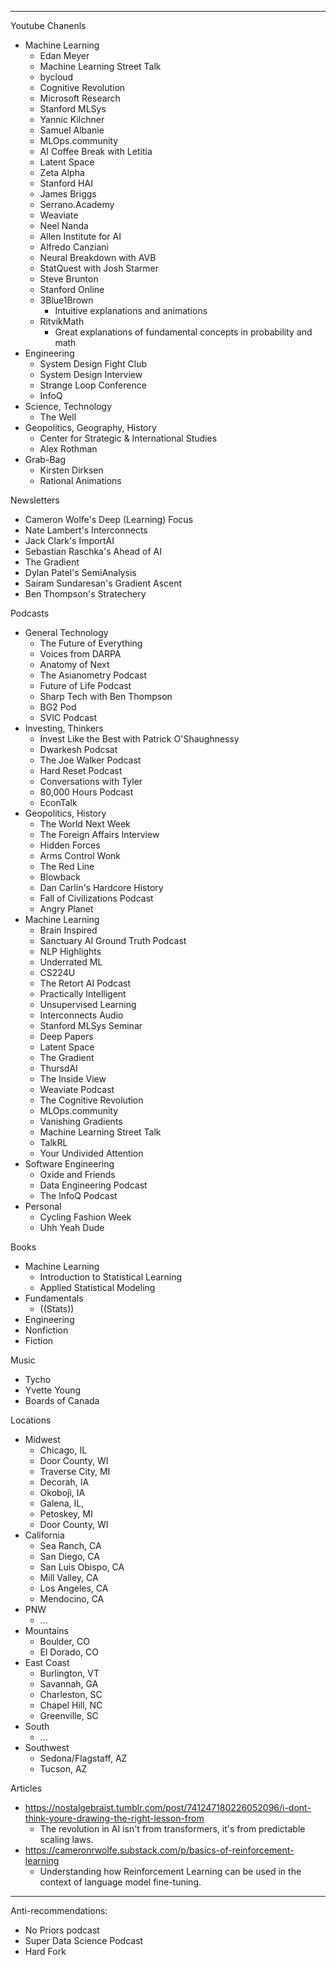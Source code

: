 ****
Youtube Chanenls
- Machine Learning
	- Edan Meyer
	- Machine Learning Street Talk
	- bycloud
	- Cognitive Revolution
	- Microsoft Research
	- Stanford MLSys
	- Yannic Kilchner
	- Samuel Albanie
	- MLOps.community
	- AI Coffee Break with Letitia
	- Latent Space
	- Zeta Alpha
	- Stanford HAI
	- James Briggs
	- Serrano.Academy
	- Weaviate
	- Neel Nanda
	- Allen Institute for AI
	- Alfredo Canziani
	- Neural Breakdown with AVB
	- StatQuest with Josh Starmer
	- Steve Brunton
	- Stanford Online
	- 3Blue1Brown
		- Intuitive explanations and animations
	- RitvikMath
		- Great explanations of fundamental concepts in probability and math
- Engineering
	- System Design Fight Club
	- System Design Interview
	- Strange Loop Conference
	- InfoQ
- Science, Technology
	- The Well
- Geopolitics, Geography, History
	- Center for Strategic & International Studies
	- Alex Rothman
- Grab-Bag
	- Kirsten Dirksen
	- Rational Animations

Newsletters
- Cameron Wolfe's Deep (Learning) Focus
- Nate Lambert's Interconnects
- Jack Clark's ImportAI
- Sebastian Raschka's Ahead of AI
- The Gradient
- Dylan Patel's SemiAnalysis
- Sairam Sundaresan's Gradient Ascent
- Ben Thompson's Stratechery 

Podcasts
- General Technology
	- The Future of Everything
	- Voices from DARPA
	- Anatomy of Next
	- The Asianometry Podcast
	- Future of Life Podcast
	- Sharp Tech with Ben Thompson
	- BG2 Pod
	- SVIC Podcast
- Investing, Thinkers
	- Invest Like the Best with Patrick O'Shaughnessy
	- Dwarkesh Podcsat
	- The Joe Walker Podcast
	- Hard Reset Podcast
	- Conversations with Tyler
	- 80,000 Hours Podcast
	- EconTalk
- Geopolitics, History
	-  The World Next Week
	- The Foreign Affairs Interview
	- Hidden Forces
	- Arms Control Wonk
	- The Red Line
	- Blowback
	- Dan Carlin's Hardcore History
	- Fall of Civilizations Podcast
	- Angry Planet
- Machine Learning
	- Brain Inspired
	- Sanctuary AI Ground Truth Podcast
	- NLP Highlights
	- Underrated ML
	- CS224U
	- The Retort AI Podcast
	- Practically Intelligent
	- Unsupervised Learning
	- Interconnects Audio
	- Stanford MLSys Seminar
	- Deep Papers
	- Latent Space
	- The Gradient
	- ThursdAI
	- The Inside View
	- Weaviate Podcast
	- The Cognitive Revolution
	- MLOps.community
	- Vanishing Gradients
	- Machine Learning Street Talk
	- TalkRL
	- Your Undivided Attention
- Software Engineering
	- Oxide and Friends
	- Data Engineering Podcast
	- The InfoQ Podcast
- Personal
	- Cycling Fashion Week
	- Uhh Yeah Dude


Books
- Machine Learning
	- Introduction to Statistical Learning
	- Applied Statistical Modeling
- Fundamentals
	- ((Stats))
- Engineering
- Nonfiction
- Fiction


Music
- Tycho
- Yvette Young
- Boards of Canada

Locations
- Midwest
	- Chicago, IL
	- Door County, WI
	- Traverse City, MI
	- Decorah, IA
	- Okoboji, IA
	- Galena, IL,
	- Petoskey, MI
	- Door County, WI
- California
	- Sea Ranch, CA
	- San Diego, CA
	- San Luis Obispo, CA
	- Mill Valley, CA
	- Los Angeles, CA
	- Mendocino, CA
- PNW
	- ...
- Mountains
	- Boulder, CO
	- El Dorado, CO
- East Coast
	- Burlington, VT
	- Savannah, GA
	- Charleston, SC
	- Chapel Hill, NC
	- Greenville, SC
- South
	- ...
- Southwest
	- Sedona/Flagstaff, AZ
	- Tucson, AZ


Articles
- https://nostalgebraist.tumblr.com/post/741247180226052096/i-dont-think-youre-drawing-the-right-lesson-from
	- The revolution in AI isn't from transformers, it's from predictable scaling laws.
- https://cameronrwolfe.substack.com/p/basics-of-reinforcement-learning
	- Understanding how Reinforcement Learning can be used in the context of language model fine-tuning.

-----

Anti-recommendations:
- No Priors podcast
- Super Data Science Podcast
- Hard Fork



